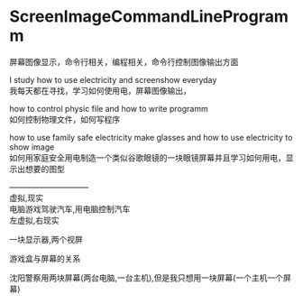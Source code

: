 # ScreenImageCommandLineProgramm
屏幕图像显示，命令行相关，编程相关，命令行控制图像输出方面


I study how to use electricity and screenshow everyday </br>
我每天都在寻找，学习如何使用电，屏幕图像输出，                </br>

how to control physic file and how to write programm   </br>
如何控制物理文件，如何写程序         </br>

how to use family safe electricity make glasses and how to use electricity to show image </br>
如何用家庭安全用电制造一个类似谷歌眼镜的一块眼镜屏幕并且学习如何用电，显示出想要的图型 </br>



—————————— </br>
虚拟,现实   </br>
电脑游戏驾驶汽车,用电脑控制汽车 </br>
左虚拟,右现实   </br>

一块显示器,两个视屏 </br>

游戏盒与屏幕的关系 </br>

沈阳警察用两块屏幕(两台电脑,一台主机),但是我只想用一块屏幕(一个主机一个屏幕)</br>
